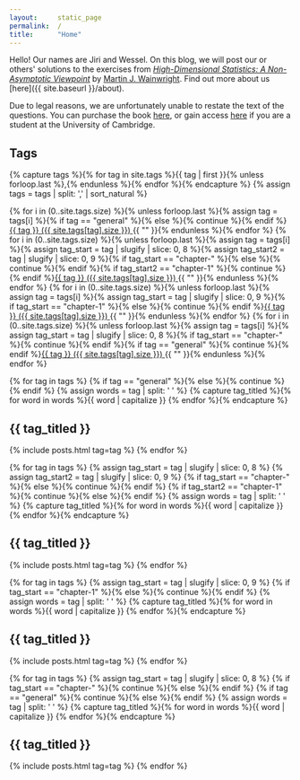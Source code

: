 ```yaml
---
layout:     static_page
permalink:  /
title:      "Home"
---
```


Hello! Our names are Jiri and Wessel.
On this blog, we will post our or others' solutions to the exercises from [_High-Dimensional Statistics: A Non-Asymptotic Viewpoint_](https://www.cambridge.org/core/books/highdimensional-statistics/8A91ECEEC38F46DAB53E9FF8757C7A4E)
by [Martin J. Wainwright](https://people.eecs.berkeley.edu/~wainwrig).
Find out more about us [here]({{ site.baseurl }}/about).

Due to legal reasons, we are unfortunately unable to restate the text of the questions.
You can purchase the book [here](https://www.cambridge.org/core/books/highdimensional-statistics/8A91ECEEC38F46DAB53E9FF8757C7A4E),
or gain access [here](https://idiscover.lib.cam.ac.uk/permalink/f/1ii55o6/44CAM_ALMA51577318610003606)
if you are a student at the University of Cambridge.

## Tags

<!-- Capture all tags. -->
{% capture tags %}{% for tag in site.tags %}{{ tag | first }}{% unless forloop.last %},{% endunless %}{% endfor %}{% endcapture %}
{% assign tags = tags | split: ',' | sort_natural %}

<p class="tags">
    <!-- Print general tag first. -->
    {% for i in (0..site.tags.size) %}{% unless forloop.last
        %}{% assign tag = tags[i]
        %}{% if tag == "general" %}{% else %}{% continue %}{% endif
        %}<a href="#{{ tag | cgi_escape }}" class="tag">{{ tag }}
            <span class="count">({{ site.tags[tag].size }})</span>
        </a>{{ ""
    }}{% endunless %}{% endfor %}
    <!-- Print tags associated to chapters 2-9. -->
    {% for i in (0..site.tags.size) %}{% unless forloop.last
        %}{% assign tag = tags[i]
        %}{% assign tag_start = tag | slugify | slice: 0, 8
        %}{% assign tag_start2 = tag | slugify | slice: 0, 9
        %}{% if tag_start == "chapter-" %}{% else %}{% continue %}{% endif
        %}{% if tag_start2 == "chapter-1" %}{% continue %}{% endif
        %}<a href="#{{ tag | cgi_escape }}" class="tag">{{ tag }}
            <span class="count">({{ site.tags[tag].size }})</span>
        </a>{{ ""
    }}{% endunless %}{% endfor %}
    <!-- Print tags associated to chapters 10+. -->
    {% for i in (0..site.tags.size) %}{% unless forloop.last
        %}{% assign tag = tags[i]
        %}{% assign tag_start = tag | slugify | slice: 0, 9
        %}{% if tag_start == "chapter-1" %}{% else %}{% continue %}{% endif
        %}<a href="#{{ tag | cgi_escape }}" class="tag">{{ tag }}
            <span class="count">({{ site.tags[tag].size }})</span>
        </a>{{ ""
    }}{% endunless %}{% endfor %}
    <!-- Print other tags. -->
    {% for i in (0..site.tags.size) %}{% unless forloop.last
        %}{% assign tag = tags[i]
        %}{% assign tag_start = tag | slugify | slice: 0, 8
        %}{% if tag_start == "chapter-" %}{% continue %}{% endif
        %}{% if tag == "general" %}{% continue %}{% endif
        %}<a href="#{{ tag | cgi_escape }}" class="tag">{{ tag }}
            <span class="count">({{ site.tags[tag].size }})</span>
        </a>{{ ""
    }}{% endunless %}{% endfor %}
</p>

<!-- Print general section. -->
{% for tag in tags %}
    {% if tag == "general" %}{% else %}{% continue %}{% endif %}
    {% assign words = tag | split: ' ' %}
    {% capture tag_titled %}{% for word in words %}{{ word | capitalize }} {% endfor %}{% endcapture %}
<h2 id="{{ tag | cgi_escape }}">{{ tag_titled }}</h2>
    {% include posts.html tag=tag %}
{% endfor %}

<!-- Print sections associated to chapters 2–9 tags. -->
{% for tag in tags %}
    {% assign tag_start = tag | slugify | slice: 0, 8 %}
    {% assign tag_start2 = tag | slugify | slice: 0, 9 %}
    {% if tag_start == "chapter-" %}{% else %}{% continue %}{% endif %}
    {% if tag_start2 == "chapter-1" %}{% continue %}{% else %}{% endif %}
    {% assign words = tag | split: ' ' %}
    {% capture tag_titled %}{% for word in words %}{{ word | capitalize }} {% endfor %}{% endcapture %}
<h2 id="{{ tag | cgi_escape }}">{{ tag_titled }}</h2>
    {% include posts.html tag=tag %}
{% endfor %}

<!-- Print sections associated to chapters 10+ tags. -->
{% for tag in tags %}
    {% assign tag_start = tag | slugify | slice: 0, 9 %}
    {% if tag_start == "chapter-1" %}{% else %}{% continue %}{% endif %}
    {% assign words = tag | split: ' ' %}
    {% capture tag_titled %}{% for word in words %}{{ word | capitalize }} {% endfor %}{% endcapture %}
<h2 id="{{ tag | cgi_escape }}">{{ tag_titled }}</h2>
    {% include posts.html tag=tag %}
{% endfor %}

<!-- Print sections associated to other tags. -->
{% for tag in tags %}
    {% assign tag_start = tag | slugify | slice: 0, 8 %}
    {% if tag_start == "chapter-" %}{% continue %}{% else %}{% endif %}
    {% if tag == "general" %}{% continue %}{% else %}{% endif %}
    {% assign words = tag | split: ' ' %}
    {% capture tag_titled %}{% for word in words %}{{ word | capitalize }} {% endfor %}{% endcapture %}
<h2 id="{{ tag | cgi_escape }}">{{ tag_titled }}</h2>
    {% include posts.html tag=tag %}
{% endfor %}